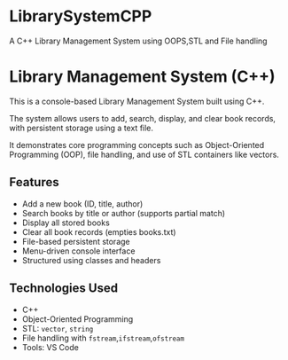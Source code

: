 # LibrarySystemCPP

A C++ Library Management System using OOPS,STL and File handling 

# Library Management System (C++)

This is a console-based Library Management System built using C++.

The system allows users to add, search, display, and clear book records, with persistent storage using a text file.

It demonstrates core programming concepts such as Object-Oriented Programming (OOP), file handling, and use of STL containers like vectors.

## Features

- Add a new book (ID, title, author)
- Search books by title or author (supports partial match)
- Display all stored books
- Clear all book records (empties books.txt)
- File-based persistent storage
- Menu-driven console interface
- Structured using classes and headers

## Technologies Used

- C++
- Object-Oriented Programming
- STL: `vector`, `string`
- File handling with `fstream`,`ifstream`,`ofstream`
- Tools: VS Code




